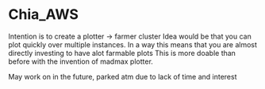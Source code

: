 # Chia_AWS
Intention is to create a plotter -> farmer cluster
Idea would be that you can plot quickly over multiple instances. 
In a way this means that you are almost directly investing to have alot farmable plots
This is more doable than before with the invention of madmax plotter. 

May work on in the future, parked atm due to lack of time and interest

